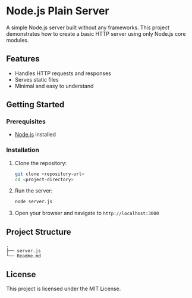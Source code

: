 # Node.js Plain Server

A simple Node.js server built without any frameworks. This project demonstrates how to create a basic HTTP server using only Node.js core modules.

## Features

- Handles HTTP requests and responses
- Serves static files
- Minimal and easy to understand

## Getting Started

### Prerequisites

- [Node.js](https://nodejs.org/) installed

### Installation

1. Clone the repository:
    ```bash
    git clone <repository-url>
    cd <project-directory>
    ```

2. Run the server:
    ```bash
    node server.js
    ```

3. Open your browser and navigate to `http://localhost:3000`

## Project Structure

```
.
├── server.js
└── Readme.md
```

## License

This project is licensed under the MIT License.